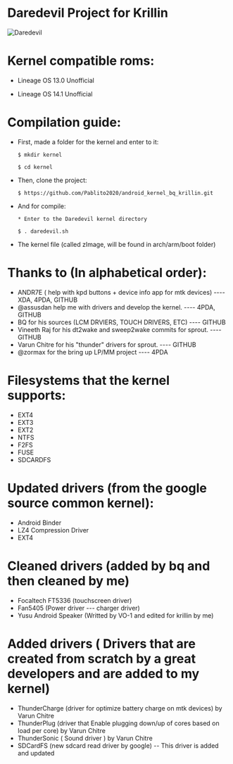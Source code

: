 # Daredevil Project for Krillin

![Daredevil](http://s24.postimg.org/snrt08gut/image.png "Daredevil Kernel logo")

# Kernel compatible roms:

  * Lineage OS 13.0 Unofficial
  
  * Lineage OS 14.1 Unofficial

# Compilation guide:
  
  * First, made a folder for the kernel and enter to it:

        $ mkdir kernel

        $ cd kernel

  * Then, clone the project: 

        $ https://github.com/Pablito2020/android_kernel_bq_krillin.git


  * And for compile:

        * Enter to the Daredevil kernel directory 

        $ . daredevil.sh

  * The kernel file (called zImage, will be found in arch/arm/boot folder)


# Thanks to (In alphabetical order):

   * ANDR7E ( help with kpd buttons + device info app for mtk devices) ---- XDA, 4PDA, GITHUB
   * @assusdan help me with drivers and develop the kernel. ---- 4PDA, GITHUB
   * BQ for his sources (LCM DRVIERS, TOUCH DRIVERS, ETC) ---- GITHUB
   * Vineeth Raj for his dt2wake and sweep2wake commits for sprout. ---- GITHUB
   * Varun Chitre for his "thunder" drivers for sprout. ---- GITHUB
   * @zormax for the bring up LP/MM project ---- 4PDA

# Filesystems that the kernel supports:

   * EXT4
   * EXT3
   * EXT2
   * NTFS
   * F2FS
   * FUSE
   * SDCARDFS

# Updated drivers (from the google source common kernel):

  * Android Binder
  * LZ4 Compression Driver 
  * EXT4

# Cleaned drivers (added by bq and then cleaned by me)

  * Focaltech FT5336 (touchscreen driver)
  * Fan5405 (Power driver --- charger driver)
  * Yusu Android Speaker (Writted by VO-1 and edited for krillin by me)
  
# Added drivers ( Drivers that are created from scratch by a great developers and are added to my kernel)

  * ThunderCharge (driver for optimize battery charge on mtk devices) by Varun Chitre
  * ThunderPlug (driver that Enable plugging down/up of cores based on load per core) by Varun Chitre
  * ThunderSonic ( Sound driver ) by Varun Chitre
  * SDCardFS (new sdcard read driver by google) -- This driver is added and updated
